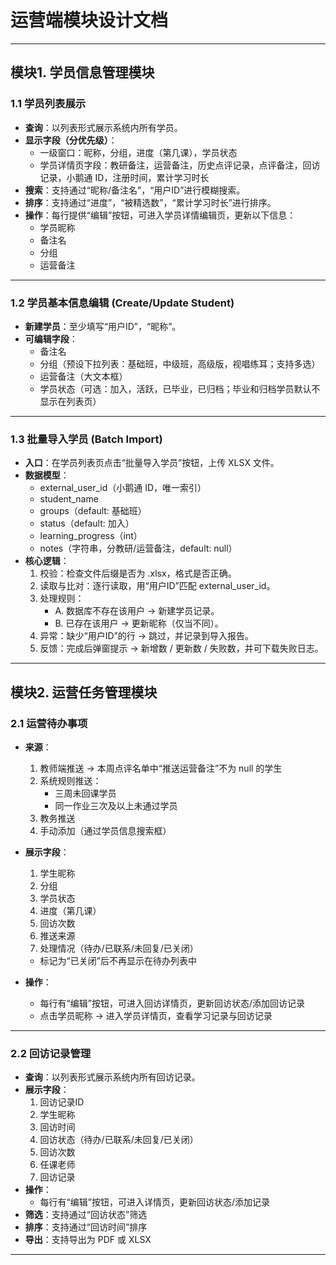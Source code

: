 # 运营端模块设计文档

---

## 模块1. 学员信息管理模块

### 1.1 学员列表展示
- **查询**：以列表形式展示系统内所有学员。  
- **显示字段（分优先级）**：  
  - 一级窗口：昵称，分组，进度（第几课），学员状态  
  - 学员详情页字段：教研备注，运营备注，历史点评记录，点评备注，回访记录，小鹅通 ID，注册时间，累计学习时长  
- **搜索**：支持通过“昵称/备注名”，“用户ID”进行模糊搜索。  
- **排序**：支持通过“进度”，“被精选数”，“累计学习时长”进行排序。  
- **操作**：每行提供“编辑”按钮，可进入学员详情编辑页，更新以下信息：  
  - 学员昵称  
  - 备注名  
  - 分组  
  - 运营备注  

---

### 1.2 学员基本信息编辑 (Create/Update Student)
- **新建学员**：至少填写“用户ID”，“昵称”。  
- **可编辑字段**：  
  - 备注名  
  - 分组（预设下拉列表：基础班，中级班，高级版，视唱练耳；支持多选）  
  - 运营备注（大文本框）  
  - 学员状态（可选：加入，活跃，已毕业，已归档；毕业和归档学员默认不显示在列表页）  

---

### 1.3 批量导入学员 (Batch Import)
- **入口**：在学员列表页点击“批量导入学员”按钮，上传 XLSX 文件。  
- **数据模型**：  
  - external_user_id（小鹅通 ID，唯一索引）  
  - student_name
  - groups（default: 基础班）  
  - status（default: 加入）  
  - learning_progress（int）  
  - notes（字符串，分教研/运营备注，default: null）  
- **核心逻辑**：  
  1. 校验：检查文件后缀是否为 .xlsx，格式是否正确。  
  2. 读取与比对：逐行读取，用“用户ID”匹配 external_user_id。  
  3. 处理规则：  
     - A. 数据库不存在该用户 → 新建学员记录。  
     - B. 已存在该用户 → 更新昵称（仅当不同）。  
  4. 异常：缺少“用户ID”的行 → 跳过，并记录到导入报告。  
  5. 反馈：完成后弹窗提示 → 新增数 / 更新数 / 失败数，并可下载失败日志。  

---

## 模块2. 运营任务管理模块

### 2.1 运营待办事项
- **来源**：  
  1. 教师端推送 → 本周点评名单中“推送运营备注”不为 null 的学生  
  2. 系统规则推送：  
     - 三周未回课学员  
     - 同一作业三次及以上未通过学员  
  3. 教务推送  
  4. 手动添加（通过学员信息搜索框）  

- **展示字段**：  
  1. 学生昵称  
  2. 分组  
  3. 学员状态  
  4. 进度（第几课）  
  5. 回访次数  
  6. 推送来源  
  7. 处理情况（待办/已联系/未回复/已关闭）  
    - 标记为“已关闭”后不再显示在待办列表中  

- **操作**：  
  - 每行有“编辑”按钮，可进入回访详情页，更新回访状态/添加回访记录  
  - 点击学员昵称 → 进入学员详情页，查看学习记录与回访记录  

---

### 2.2 回访记录管理
- **查询**：以列表形式展示系统内所有回访记录。  
- **展示字段**：  
  1. 回访记录ID  
  2. 学生昵称  
  3. 回访时间  
  4. 回访状态（待办/已联系/未回复/已关闭）  
  5. 回访次数  
  6. 任课老师  
  7. 回访记录  
- **操作**：  
  - 每行有“编辑”按钮，可进入详情页，更新回访状态/添加记录  
- **筛选**：支持通过“回访状态”筛选  
- **排序**：支持通过“回访时间”排序  
- **导出**：支持导出为 PDF 或 XLSX  

---
